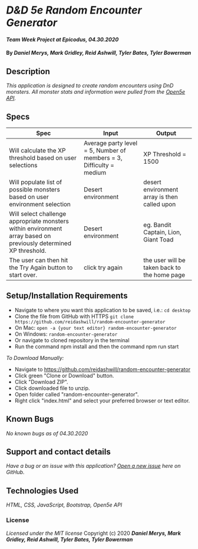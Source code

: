 # _D&D 5e Random Encounter Generator_
  

#### _Team Week Project at Epicodus, 04.30.2020_
  

#### By _**Daniel Merys, Mark Gridley, Reid Ashwill, Tyler Bates, Tyler Bowerman**_
  

## Description

_This application is designed to create random encounters using DnD monsters. All monster stats and information were pulled from the [Open5e API](https://open5e.com/)._

  
## Specs

| Spec                                                                                                             | Input                                                               | Output                                       |
|------------------------------------------------------------------------------------------------------------------|---------------------------------------------------------------------|----------------------------------------------|
| Will calculate the XP threshold based on user selections                                                         | Average party level = 5, Number of members = 3, Difficulty = medium | XP Threshold = 1500                          |
| Will populate list of possible monsters based on user environment selection                                      | Desert environment                                                  | desert environment array is then called upon |
| Will select challenge appropriate monsters within environment array based on previously determined XP threshold. | Desert environment                                                  | eg. Bandit Captain, Lion, Giant Toad         |
| The user can then hit the Try Again button to start over.                                                        | click try again                                                     | the user will be taken back to the home page |


## Setup/Installation Requirements

* Navigate to where you want this application to be saved, i.e.:
```cd desktop```
* Clone the file from GitHub with HTTPS
```git clone https://github.com/reidashwill/random-encounter-generator```
* On Mac: ```open -a {your text editor} random-encounter-generator```
* On Windows: ```random-encounter-generator```
* Or navigate to cloned repository in the terminal
* Run the command npm install and then the command npm run start

_To Download Manually:_
* Navigate to https://github.com/reidashwill/random-encounter-generator
* Click green "Clone or Download" button.
* Click "Download ZIP".
* Click downloaded file to unzip.
* Open folder called "random-encounter-generator".
* Right click "index.html" and select your preferred browser or text editor.

## Known Bugs

_No known bugs as of 04.30.2020_

## Support and contact details

_Have a bug or an issue with this application? [Open a new issue](https://github.com/reidashwill/random-encounter-generator/issues) here on GitHub._

## Technologies Used

_*HTML,*_
_*CSS,*_
_*JavaScript,*_
_*Bootstrap,*_
_*Open5e API*_

### License

*Licensed under the MIT license*
Copyright (c) 2020 **_Daniel Merys, Mark Gridley, Reid Ashwill, Tyler Bates, Tyler Bowerman_**